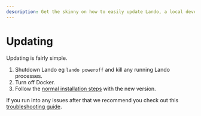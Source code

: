 ```yaml
---
description: Get the skinny on how to easily update Lando, a local development and DevOps tool, on macOS, Windows and Linux.
---
```


# Updating

Updating is fairly simple.

1.  Shutdown Lando eg `lando poweroff` and kill any running Lando processes.
2.  Turn off Docker.
3.  Follow the [normal installation steps](installation.html) with the new version.

If you run into any issues after that we recommend you check out this [troubleshooting guide](./../help/updating.md).
